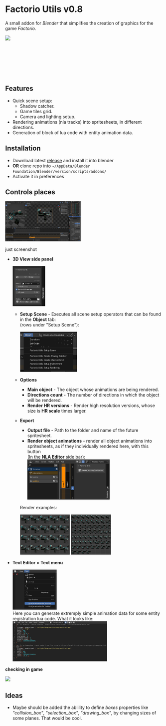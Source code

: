 # Factorio Utils v0.8

A small addon for *Blender* that simplifies the creation of graphics for the game *Factorio*.

<div style="height:128px;"><img height="128" src="pages/pics/factorio_utils.gif"/></div>

## Features
* Quick scene setup:
  * Shadow catcher.
  * Game tiles grid.
  * Camera and lighting setup.
* Rendering animations (nla tracks) into spritesheets, in different directions.
* Generation of block of lua code with entity animation data.

## Installation
* Download latest [release](https://github.com/AshenHermit/blender-factorio-utils/releases/latest) and install it into blender
* **OR** clone repo into `~/AppData/Blender Foundation/Blender/version/scripts/addons/`
* Activate it in preferences

## Controls places

<div><img height="128" src="pages/pics/screnshot.jpg"/></div>

just screenshot

* **3D View side panel**
    <div><img height="128" src="pages/pics/side_panel.jpg"/></div>

  * **Setup Scene** - Executes all scene setup operators that can be found in the **Object** tab:  
  (rows under "Setup Scene"): <div><img height="128" src="pages/pics/3dview_object_menu.jpg"/></div>

  * **Options**
    * **Main object** - The object whose animations are being rendered.
    * **Directions count** - The number of directions in which the object will be rendered.
    * **Render HR versions** - Render high resolution versions, whose size is **HR scale** times larger.

  * **Export**
    * **Output file** - Path to the folder and name of the future spritesheet.
    * **Render object animations** - render all object animations into spritesheets, as if they individually rendered here, with this button  
    (In the **NLA Editor** side bar):
      <div><img height="128" src="pages/pics/animation_side_panel.jpg"/></div>  
    
    Render examples:

    <p float="left">
    <img src="pages/pics/cycles_1_direction_render.jpg" title="cycles, 1 direction" height="128">
    <img src="pages/pics/eevee_4_directions_render.jpg" title="eevee, 4 directions" height="128">
    </p>

* **Text Editor > Text menu**
  <div><img height="128" src="pages/pics/text_editor_menu.jpg"/></div>
  Here you can generate extremply simple animation data for some entity registration lua code.  
  What it looks like:
  <div><img height="128" src="pages/pics/animation_data_code.jpg"/></div>
  
**checking in game**
<div><img height="128" src="pages/pics/in_game.gif"/></div>

## Ideas
* Maybe should be added the ablility to define *boxes* properties like *"collision_box"*, *"selection_box"*, *"drawing_box"*, by changing sizes of some planes. That would be cool.